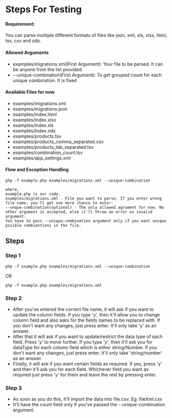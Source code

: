 # Steps For Testing

#### Requirement: 

You can parse multiple different formats of files like json, xml, xls, xlsx, html, tsv, csv and ods.

#### Allowed Arguments
 - examples/migrations.xml(First Argument): Your file to be parsed. It can be anyone from the list provided.
 - --unique-combination(First Argument): To get grouped count for each unique combination. It is fixed 

#### Available Files for now
- examples/migrations.xml
- examples/migrations.json
- examples/index.html
- examples/index.xlsx
- examples/index.xls
- examples/index.ods
- examples/products.tsv
- examples/products_comma_separated.csv
- examples/products_tab_separated.tsv
- examples/combination_count.tsv
- examples/app_settings.xml

#### Flow and Exception Handling

`php -f example.php examples/migrations.xml --unique-combination`

    where, 
    example.php is our code. 
    examples/migrations.xml - File you want to parse. If you enter wrong file name, you'll get one more chance to enter.
    --unque-combination(optional) - The only allowed agrument for now. No other argument is accepted, else it'll throw an error as invalid argument.
    You have to pass --unique-combination argument only if you want unique pssible combiantions in the file.

## Steps
### Step 1

  `php -f example.php examples/migrations.xml --unique-combination`

OR

   `php -f example.php examples/migrations.xml`
### Step 2

- After you've entered the correct file name, it will ask if you want to update the column fields. If you type 'y', then it'll allow you to change column field and also asks for the fields names to be replaced with. If you don't want any changes, just press enter. It'll only take 'y' as an answer. 
- After that it will ask if you want to update/restrict the data type of each field. Press 'y' to move further. If you type 'y', then it'll ask you for dataType for each column field which is either string/Number. If you don't want any changes, just press enter. It'll only take 'string/number' as an answer.
- Finally, it will ask if you want certain fields as required. If yes, press 'y' and then it'll ask you for each field. Whichever field you want as required just press 'y' for them and leave the rest by pressing enter.

### Step 3

- As soon as you do this, it'll import the data into file<fileType>.csv. Eg: fileXml.csv
- It'll have the count field only if you've passed the --unique-combination argument. 
